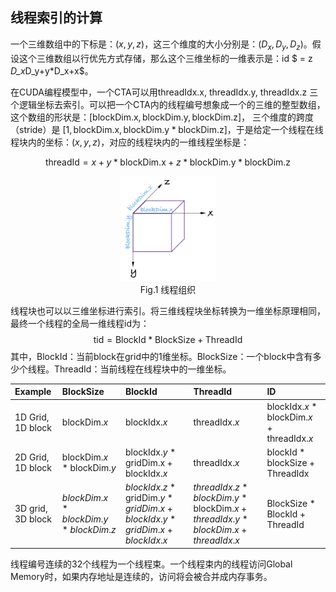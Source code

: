 ## 线程索引的计算

一个三维数组中的下标是：$(x, y, z)$，这三个维度的大小分别是：$(D_x, D_y, D_z)$。假设这个三维数组以行优先方式存储，那么这个三维坐标的一维表示是：id $ = z *D_x*D_y+y*D_x+x$。

在CUDA编程模型中，一个CTA可以用$\text{threadIdx.x}$, $\text{threadIdx.y}$, $\text{threadIdx.z}$ 三个逻辑坐标去索引。可以把一个CTA内的线程编号想象成一个的三维的整型数组，这个数组的形状是：$[\text{blockDim.x}, \text{blockDim.y}, \text{blockDim.z}]$， 三个维度的跨度（stride）是 $[1, \text{blockDim.x}, \text{blockDim.y}*\text{blockDim.z}]$，于是给定一个线程在线程块内的坐标：$(x, y, z)$，对应的线程块内的一维线程坐标是：

$$\text{threadId} = x+y*\text{blockDim.x}+z*\text{blockDim.y}*\text{blockDim.z}$$

<p align="center"><img src="/images/threads_indices.png" width="30%"/><br>Fig.1 线程组织</p>

线程块也可以以三维坐标进行索引。将三维线程块坐标转换为一维坐标原理相同，最终一个线程的全局一维线程id为：
$$\text{tid}=\text{BlockId} * \text{BlockSize} + \text{ThreadId}$$
其中，$\text{BlockId}$：当前block在grid中的1维坐标。$\text{BlockSize}$：一个block中含有多少个线程。$\text{ThreadId}$：当前线程在线程块中的一维坐标。

|Example|BlockSize|BlockId|ThreadId|ID|
|:--|:--|:--|:--|:--|
|1D Grid, 1D block|$\text{blockDim}.x$|$\text{blockIdx}.x$|$\text{threadIdx}.x$|$\text{blockIdx}.x * \text{blockDim}.x+\text{threadIdx}.x$|
|2D Grid, 1D block|$\text{blockDim}.x * \text{blockDim}.y$|$\text{blockIdx}.y * \text{gridDim.x}+ \text{blockIdx}.x$|$\text{threadIdx}.x$|$\text{blockId} * \text{blockSize} + \text{ThreadIdx}$
|3D grid, 3D block|$blockDim.x * blockDim.y * blockDim.z$|$blockIdx.z * \text{gridDim}.y * gridDim.x + blockIdx.y * gridDim.x + blockIdx.x$|$threadIdx.z * blockDim.y * \text{blockDim}.x +threadIdx.y * blockDim.x+ threadIdx.x$|$\text{BlockSize}*\text{BlockId}+\text{ThreadId}$|

线程编号连续的32个线程为一个线程束。一个线程束内的线程访问Global Memory时，如果内存地址是连续的，访问将会被合并成内存事务。

